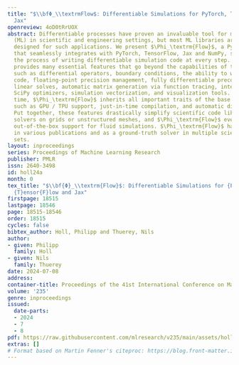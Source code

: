 ```yaml
---
title: "$\\bfΦ_\\textrmFlow$: Differentiable Simulations for PyTorch, TensorFlow and
  Jax"
openreview: 4oD0tRrUOX
abstract: Differentiable processes have proven an invaluable tool for machine learning
  (ML) in scientific and engineering settings, but most ML libraries are not primarily
  designed for such applications. We present $\Phi_\textrm{Flow}$, a Python toolkit
  that seamlessly integrates with PyTorch, TensorFlow, Jax and NumPy, simplifying
  the process of writing differentiable simulation code at every step. $\Phi_\textrm{Flow}$
  provides many essential features that go beyond the capabilities of the base libraries,
  such as differential operators, boundary conditions, the ability to write dimensionality-agnostic
  code, floating-point precision management, fully differentiable preconditioned (sparse)
  linear solves, automatic matrix generation via function tracing, integration of
  SciPy optimizers, simulation vectorization, and visualization tools. At the same
  time, $\Phi_\textrm{Flow}$ inherits all important traits of the base ML libraries,
  such as GPU / TPU support, just-in-time compilation, and automatic differentiation.
  Put together, these features drastically simplify scientific code like PDE or ODE
  solvers on grids or unstructured meshes, and $\Phi_\textrm{Flow}$ even includes
  out-of-the-box support for fluid simulations. $\Phi_\textrm{Flow}$ has been used
  in various publications and as a ground-truth solver in multiple scientific data
  sets.
layout: inproceedings
series: Proceedings of Machine Learning Research
publisher: PMLR
issn: 2640-3498
id: holl24a
month: 0
tex_title: "$\\bf{Φ}_\\textrm{Flow}$: Differentiable Simulations for {P}y{T}orch,
  {T}ensor{F}low and Jax"
firstpage: 18515
lastpage: 18546
page: 18515-18546
order: 18515
cycles: false
bibtex_author: Holl, Philipp and Thuerey, Nils
author:
- given: Philipp
  family: Holl
- given: Nils
  family: Thuerey
date: 2024-07-08
address:
container-title: Proceedings of the 41st International Conference on Machine Learning
volume: '235'
genre: inproceedings
issued:
  date-parts:
  - 2024
  - 7
  - 8
pdf: https://raw.githubusercontent.com/mlresearch/v235/main/assets/holl24a/holl24a.pdf
extras: []
# Format based on Martin Fenner's citeproc: https://blog.front-matter.io/posts/citeproc-yaml-for-bibliographies/
---
```


